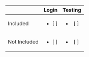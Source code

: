 | | Login | Testing |
| ------------- | :-------------: | :-------------: |
| Included | <ul><li> [ ] </li></ul> | <ul><li> [ ] </li></ul> |
| Not Included | <ul><li> [ ] </li></ul> | <ul><li> [ ] </li></ul> |
